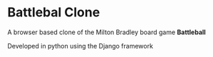 Battlebal Clone
====================

A browser based clone of the Milton Bradley board game **Battleball**

Developed in python using the Django framework
